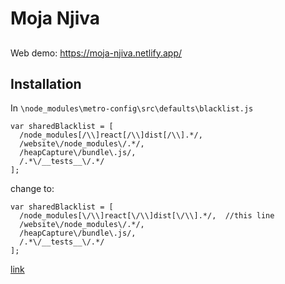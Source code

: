 # Moja Njiva

## 
Web demo: https://moja-njiva.netlify.app/ 

## Installation

In `\node_modules\metro-config\src\defaults\blacklist.js`

```
var sharedBlacklist = [
  /node_modules[/\\]react[/\\]dist[/\\].*/,
  /website\/node_modules\/.*/,
  /heapCapture\/bundle\.js/,
  /.*\/__tests__\/.*/
];
```

change to:

```
var sharedBlacklist = [
  /node_modules[\/\\]react[\/\\]dist[\/\\].*/,  //this line
  /website\/node_modules\/.*/,
  /heapCapture\/bundle\.js/,
  /.*\/__tests__\/.*/
];
```

[link](https://github.com/expo/expo-cli/issues/1074)

